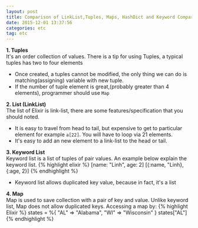 ```yaml
---
layout: post
title: Comparison of LinkList,Tuples, Maps, HashDict and Keyword Comparison in Elixir
date: 2015-12-01 13:37:56
categories: etc
tag: etc
--- 
```


**1. Tuples**  
It's an order collection of values. There is a tip for using Tuples, a typical tuples 
has two to four elements  
*  Once created, a tuples cannot be modified, the only thing we can do is
matching(assigning) variable with new tuple.  
*  If the number of tuple element is great,(probably greater than 4 elements),
programmer should use `Map`


**2. List (LinkList)**  
The list of Elixir is link-list, there are some features/specification that you
should noted.  
* It is easy to travel from head to tail, but expensive to get to particular
element for example `a[22]`. You will have to loop via 21 elements.  
* It's easy to add an new element to a link-list to the head or tail.  

**3. Keyword List**  
Keyword list is a list of tuples of pair values. An example below explain the
keyword list.
{% highlight elixir %}
[name: "Linh", age: 2]
[{:name, "Linh}, {:age, 2}]
{% endhighlight %}
* Keyword list allows duplicated key value, because in fact, it's a list  

**4. Map**  
Map is used to save collection with a pair of key and value. Unlike keyword
list, Map does not allow duplicated keys. Accessing a map by: 
{% highlight Elixir %}
states = %{ "AL" => "Alabama", "WI" => "Wisconsin" }
states["AL"]
{% endhighlight %}

